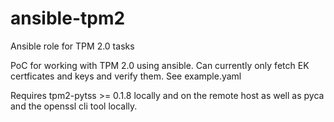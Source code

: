 # ansible-tpm2
Ansible role for TPM 2.0 tasks

PoC for working with TPM 2.0 using ansible.
Can currently only fetch EK certficates and keys and verify them.
See example.yaml

Requires tpm2-pytss >= 0.1.8 locally and on the remote host as well as pyca and the openssl cli tool locally.
